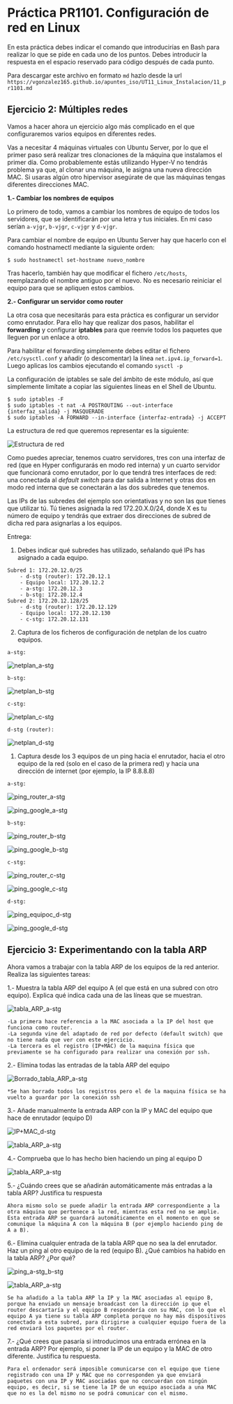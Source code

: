 # Práctica PR1101. Configuración de red en Linux

En esta práctica debes indicar el comando que introducirías en Bash para realizar lo que se pide en cada uno de los puntos. Debes introducir la respuesta en el espacio reservado para código después de cada punto.

Para descargar este archivo en formato `md` hazlo desde la url `https://vgonzalez165.github.io/apuntes_iso/UT11_Linux_Instalacion/11_pr1101.md`


## Ejercicio 2: Múltiples redes

Vamos a hacer ahora un ejercicio algo más complicado en el que configuraremos varios equipos en diferentes redes.

Vas a necesitar 4 máquinas virtuales con Ubuntu Server, por lo que el primer paso será realizar tres clonaciones de la máquina que instalamos el primer día. Como probablemente estás utilizando Hyper-V no tendrás problema ya que, al clonar una máquina, le asigna una nueva dirección MAC. Si usaras algún otro hipervisor asegúrate de que las máquinas tengas diferentes direcciones MAC.

**1.- Cambiar los nombres de equipos**

Lo primero de todo, vamos a cambiar los nombres de equipo de todos los servidores, que se identificarán por una letra y tus iniciales. En mi caso serían `a-vjgr`, `b-vjgr`, `c-vjgr` y `d-vjgr`.

Para cambiar el nombre de equipo en Ubuntu Server hay que hacerlo con el comando hostnamectl mediante la siguiente orden:

```
$ sudo hostnamectl set-hostname nuevo_nombre
```

Tras hacerlo, también hay que modificar el fichero `/etc/hosts`, reemplazando el nombre antiguo por el nuevo. No es necesario reiniciar el equipo para que se apliquen estos cambios.

**2.- Configurar un servidor como router**

La otra cosa que necesitarás para esta práctica es configurar un servidor como enrutador. Para ello hay que realizar dos pasos, habilitar el **forwarding** y configurar **iptables** para que reenvíe todos los paquetes que lleguen por un enlace a otro.

Para habilitar el forwarding simplemente debes editar el fichero `/etc/sysctl.conf` y añadir (o descomentar) la línea `net.ipv4.ip_forward=1`. Luego aplicas los cambios ejecutando el comando `sysctl -p`

La configuración de iptables se sale del ámbito de este módulo, así que simplemente limítate a copiar las siguientes líneas en el Shell de Ubuntu.

```
$ sudo iptables -F
$ sudo iptables -t nat -A POSTROUTING --out-interface {interfaz_salida} -j MASQUERADE
$ sudo iptables -A FORWARD --in-interface {interfaz-entrada} -j ACCEPT
```

La estructura de red que queremos representar es la siguiente:

![Estructura de red](imgs/pr1101.png)
 
Como puedes apreciar, tenemos cuatro servidores, tres con una interfaz de red (que en Hyper  configurarás en modo red interna) y un cuarto servidor que funcionará como enrutador, por lo que tendrá tres interfaces de red: una conectada al *default switch*  para dar salida a Internet y otras dos en modo red interna que se conectarán a las dos subredes que tenemos.

Las IPs de las subredes del ejemplo son orientativas y no son las que tienes que utilizar tú. Tú tienes asignada la red 172.20.X.0/24, donde X es tu número de equipo y tendrás que extraer dos direcciones de subred de dicha red para asignarlas a los equipos.

Entrega: 

1. Debes indicar qué subredes has utilizado, señalando qué IPs has asignado a cada equipo.

```
Subred 1: 172.20.12.0/25
    - d-stg (router): 172.20.12.1
    - Equipo local: 172.20.12.2
    - a-stg: 172.20.12.3
    - b-stg: 172.20.12.4
Subred 2: 172.20.12.128/25
    - d-stg (router): 172.20.12.129
    - Equipo local: 172.20.12.130
    - c-stg: 172.20.12.131
```

2. Captura de los ficheros de configuración de netplan de los cuatro equipos.

```
a-stg:
```
![netplan_a-stg](imgs/np_a.png)
```
b-stg:
```
![netplan_b-stg](imgs/np_b.png)
```
c-stg:
```
![netplan_c-stg](imgs/np_c.png)
```
d-stg (router):
```
![netplan_d-stg](imgs/np_d.png)


1. Captura desde los 3 equipos de un ping hacia el enrutador, hacia el otro equipo de la red (solo en el caso de la primera red) y hacia una dirección de internet (por ejemplo, la IP 8.8.8.8)

```
a-stg:
```
![ping_router_a-stg](imgs/ping_a-d.png)

![ping_google_a-stg](imgs/ping_a-8.png)
```
b-stg:
```
![ping_router_b-stg](imgs/ping_b-d.png)

![ping_google_b-stg](imgs/ping_b-8.png)
```
c-stg:
```
![ping_router_c-stg](imgs/ping_c-d.png)

![ping_google_c-stg](imgs/ping_c-8.png)
```
d-stg:
```
![ping_equipoc_d-stg](imgs/ping_d-c.png)

![ping_google_d-stg](imgs/ping_d-8.png)

## Ejercicio 3: Experimentando con la tabla ARP

Ahora vamos a trabajar con la tabla ARP de los equipos de la red anterior. Realiza las siguientes tareas:

1.- Muestra la tabla ARP del equipo A (el que está en una subred con otro equipo). Explica qué indica cada una de las líneas que se muestran.

![tabla_ARP_a-stg](imgs/arp_1.png)
```
-La primera hace referencia a la MAC asociada a la IP del host que funciona como router.
-La segunda vine del adaptado de red por defecto (default switch) que no tiene nada que ver con este ejercicio.
-La tercera es el registro (IP+MAC) de la maquina física que previamente se ha configurado para realizar una conexión por ssh.
```

2.- Elimina todas las entradas de la tabla ARP del equipo

![Borrado_tabla_ARP_a-stg](imgs/arp_2.png)
```
*Se han borrado todos los registros pero el de la maquina física se ha vuelto a guardar por la conexión ssh
```

3.- Añade manualmente la entrada ARP con la IP y MAC del equipo que hace de enrutador (equipo D)

![IP+MAC_d-stg](imgs/ipmac.png)

![tabla_ARP_a-stg](imgs/arp_3.png)

4.- Comprueba que lo has hecho bien haciendo un ping al equipo D

![tabla_ARP_a-stg](imgs/arp_4.png)

5.- ¿Cuándo crees que se añadirán automáticamente más entradas a la tabla ARP? Justifica tu respuesta

```
Ahora mismo solo se puede añadir la entrada ARP correspondiente a la otra máquina que pertenece a la red, mientras esta red no se amplie. Esta entrada ARP se guardará automáticamente en el momento en que se comunique la máquina A con la máquina B (por ejemplo haciendo ping de A a B).
```

6.- Elimina cualquier entrada de la tabla ARP que no sea la del enrutador. Haz un ping al otro equipo de la red (equipo B). ¿Qué cambios ha habido en la tabla ARP? ¿Por qué?

![ping_a-stg_b-stg](imgs/ping_a-b.png)

![tabla_ARP_a-stg](imgs/arp_6.png)
```
Se ha añadido a la tabla ARP la IP y la MAC asociadas al equipo B, porque ha enviado un mensaje broadcast con la dirección ip que el router descartaría y el equipo B respondería con su MAC, con lo que el equipo A ya tiene su tabla ARP completa porque no hay más dispositivos conectado a esta subred, para dirigirse a cualquier equipo fuera de la red enviará los paquetes por el router.
```

7.- ¿Qué crees que pasaría si introducimos una entrada errónea en la entrada ARP? Por ejemplo, si poner la IP de un equipo y la MAC de otro diferente. Justifica tu respuesta.

```
Para el ordenador será imposible comunicarse con el equipo que tiene registrado con una IP y MAC que no corresponden ya que enviará paquetes con una IP y MAC asociadas que no concuerdan con ningún equipo, es decir, si se tiene la IP de un equipo asociada a una MAC que no es la del mismo no se podrá comunicar con el mismo. 
```



